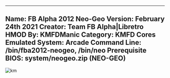 -----------------------
Name: FB Alpha 2012 Neo-Geo
Version: February 24th 2021
Creator: Team FB Alpha|Libretro
HMOD By: KMFDManic
Category: KMFD Cores
Emulated System: Arcade
Command Line: /bin/fba2012-neogeo, /bin/neo
Prerequisite BIOS: system/neogeo.zip (NEO-GEO)  
-----------------------
![km](https://i.imgur.com/M1WPJfd.png)
